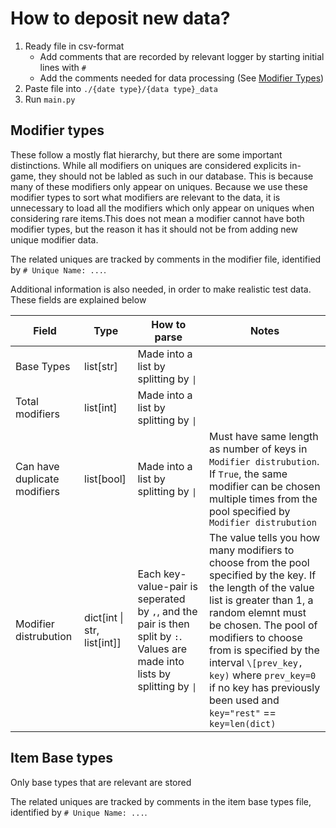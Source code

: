 # How to deposit new data?

1. Ready file in csv-format
    - Add comments that are recorded by relevant logger by starting initial lines with `#`
    - Add the comments needed for data processing (See [Modifier Types](#modifier-types))
2. Paste file into `./{date type}/{data type}_data`
3. Run `main.py`

## Modifier types

These follow a mostly flat hierarchy, but there are some important distinctions. While all modifiers on uniques are considered explicits in-game, they should not be labled as such in our database. This is because many of these modifiers only appear on uniques. Because we use these modifier types to sort what modifiers are relevant to the data, it is unnecessary to load all the modifiers which only appear on uniques when considering rare items.This does not mean a modifier cannot have both modifier types, but the reason it has it should not be from adding new unique modifier data.

The related uniques are tracked by comments in the modifier file, identified by `# Unique Name: ...`.

Additional information is also needed, in order to make realistic test data. These fields are explained below

| Field                        | Type                            | How to parse                                                                                                                | Notes                                                                                                                                                                                                                                                                                                                                                  |
| ---------------------------- | ------------------------------- | --------------------------------------------------------------------------------------------------------------------------- | ------------------------------------------------------------------------------------------------------------------------------------------------------------------------------------------------------------------------------------------------------------------------------------------------------------------------------------------------------ |
| Base Types                   | list\[str\]                     | Made into a list by splitting by `\|`                                                                                       |                                                                                                                                                                                                                                                                                                                                                        |
| Total modifiers              | list\[int\]                     | Made into a list by splitting by `\|`                                                                                       |                                                                                                                                                                                                                                                                                                                                                        |
| Can have duplicate modifiers | list\[bool\]                    | Made into a list by splitting by `\|`                                                                                       | Must have same length as number of keys in `Modifier distrubution`. If `True`, the same modifier can be chosen multiple times from the pool specified by `Modifier distrubution`                                                                                                                                                                       |
| Modifier distrubution        | dict\[int \| str, list\[int\]\] | Each key-value-pair is seperated by `,`, and the pair is then split by `:`. Values are made into lists by splitting by `\|` | The value tells you how many modifiers to choose from the pool specified by the key. If the length of the value list is greater than 1, a random elemnt must be chosen. The pool of modifiers to choose from is specified by the interval `\[prev_key, key)` where `prev_key=0` if no key has previously been used and `key="rest"` == `key=len(dict)` |

## Item Base types

Only base types that are relevant are stored

The related uniques are tracked by comments in the item base types file, identified by `# Unique Name: ...`.
